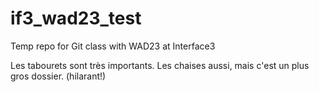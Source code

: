 # if3_wad23_test
Temp repo for Git class with WAD23 at Interface3

Les tabourets sont très importants.
Les chaises aussi, mais c'est un plus gros dossier.
(hilarant!)